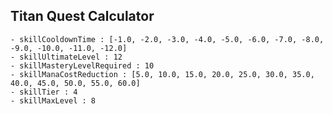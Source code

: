 ## Titan Quest Calculator

    - skillCooldownTime : [-1.0, -2.0, -3.0, -4.0, -5.0, -6.0, -7.0, -8.0, -9.0, -10.0, -11.0, -12.0]
    - skillUltimateLevel : 12
    - skillMasteryLevelRequired : 10
    - skillManaCostReduction : [5.0, 10.0, 15.0, 20.0, 25.0, 30.0, 35.0, 40.0, 45.0, 50.0, 55.0, 60.0]
    - skillTier : 4
    - skillMaxLevel : 8
